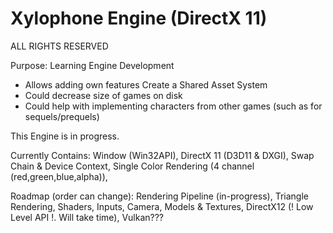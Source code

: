 # Xylophone Engine (DirectX 11)

ALL RIGHTS RESERVED

Purpose:
Learning Engine Development
  -  Allows adding own features
Create a Shared Asset System
  -  Could decrease size of games on disk
  -  Could help with implementing characters from other games (such as for sequels/prequels)

This Engine is in progress.

Currently Contains:
Window (Win32API),
DirectX 11 (D3D11 & DXGI),
Swap Chain & Device Context,
Single Color Rendering (4 channel (red,green,blue,alpha)),

Roadmap (order can change):
Rendering Pipeline (in-progress),
Triangle Rendering,
Shaders,
Inputs,
Camera,
Models & Textures,
DirectX12 (! Low Level API !. Will take time),
Vulkan???
